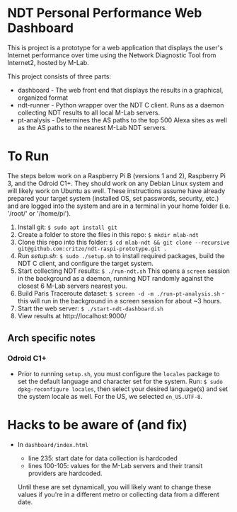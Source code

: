 # NDT Personal Performance Web Dashboard

This is project is a prototype for a web application that displays the user's Internet performance over time using the Network Diagnostic Tool from Internet2, hosted by M-Lab.

This project consists of three parts:

* dashboard - The web front end that displays the results in a graphical, organized format
* ndt-runner - Python wrapper over the NDT C client. Runs as a daemon collecting NDT results to all local M-Lab servers.
* pt-analysis - Determines the AS paths to the top 500 Alexa sites as well as the AS paths to the nearest M-Lab NDT servers.

# To Run

The steps below work on a Raspberry Pi B (versions 1 and 2), Raspberry Pi 3, and the Odroid C1+. They should work on any Debian Linux system and will likely work on Ubuntu as well. These instructions assume have already prepared your target system (installed OS, set passwords, security, etc.) and are logged into the system and are in a terminal in your home folder (i.e. '/root/' or '/home/pi').

1. Install git: `$ sudo apt install git`
1. Create a folder to store the files in this repo: `$ mkdir mlab-ndt`
1. Clone this repo into this folder: `$ cd mlab-ndt && git clone --recursive git@github.com:critzo/ndt-raspi-prototype.git .`
1. Run _setup.sh_: `$ sudo ./setup.sh` to install required packages, build the NDT C client, and configure the target system.
1. Start collecting NDT results: `$ ./run-ndt.sh` This opens a `screen` session in the background as a daemon, running NDT randomly against the closest 6 M-Lab servers nearest you.
1. Build Paris Traceroute dataset: `$ screen -d -m ./run-pt-analysis.sh` - this will run in the background in a screen session for about ~3 hours.
1. Start the web server: `$ ./start-ndt-dashboard.sh`
1. View results at http://localhost:9000/

## Arch specific notes

### Odroid C1+

* Prior to running `setup.sh`, you must configure the `locales` package to set the default language and character set for the system. Run: `$ sudo dpkg-reconfigure locales`, then select your desired language(s) and set the system locale as well. For the US, we selected `en_US.UTF-8`.

# Hacks to be aware of (and fix)

* In `dashboard/index.html` 
  * line 235: start date for data collection is hardcoded
  * lines 100-105: values for the M-Lab servers and their transit providers are hardcoded. 

  Until these are set dynamicall, you will likely want to change these values if you're in a different metro or collecting data from a different date.
